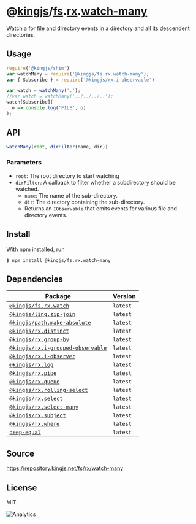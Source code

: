 # @[kingjs][@kingjs]/[fs][ns0].[rx][ns1].[watch-many][ns2]
Watch a for file and directory events in a directory and all its descendent directories.
## Usage
```js
require('@kingjs/shim')
var watchMany = require('@kingjs/fs.rx.watch-many');
var { Subscribe } = require('@kingjs/rx.i-observable')

var watch = watchMany('.');
//var watch = watchMany('../../../..');
watch[Subscribe](
  o => console.log('FILE', o)
);

```

## API
```ts
watchMany(root, dirFilter(name, dir))
```

### Parameters
- `root`: The root directory to start watching
- `dirFilter`: A callback to filter whether a subdirectory should be watched.
  - `name`: The name of the sub-directory.
  - `dir`: The directory containing the sub-directory.
  - Returns an `IObservable` that emits events for variousfile and directory events.



## Install
With [npm](https://npmjs.org/) installed, run
```
$ npm install @kingjs/fs.rx.watch-many
```
## Dependencies
|Package|Version|
|---|---|
|[`@kingjs/fs.rx.watch`](https://www.npmjs.com/package/@kingjs/fs.rx.watch)|`latest`|
|[`@kingjs/linq.zip-join`](https://www.npmjs.com/package/@kingjs/linq.zip-join)|`latest`|
|[`@kingjs/path.make-absolute`](https://www.npmjs.com/package/@kingjs/path.make-absolute)|`latest`|
|[`@kingjs/rx.distinct`](https://www.npmjs.com/package/@kingjs/rx.distinct)|`latest`|
|[`@kingjs/rx.group-by`](https://www.npmjs.com/package/@kingjs/rx.group-by)|`latest`|
|[`@kingjs/rx.i-grouped-observable`](https://www.npmjs.com/package/@kingjs/rx.i-grouped-observable)|`latest`|
|[`@kingjs/rx.i-observer`](https://www.npmjs.com/package/@kingjs/rx.i-observer)|`latest`|
|[`@kingjs/rx.log`](https://www.npmjs.com/package/@kingjs/rx.log)|`latest`|
|[`@kingjs/rx.pipe`](https://www.npmjs.com/package/@kingjs/rx.pipe)|`latest`|
|[`@kingjs/rx.queue`](https://www.npmjs.com/package/@kingjs/rx.queue)|`latest`|
|[`@kingjs/rx.rolling-select`](https://www.npmjs.com/package/@kingjs/rx.rolling-select)|`latest`|
|[`@kingjs/rx.select`](https://www.npmjs.com/package/@kingjs/rx.select)|`latest`|
|[`@kingjs/rx.select-many`](https://www.npmjs.com/package/@kingjs/rx.select-many)|`latest`|
|[`@kingjs/rx.subject`](https://www.npmjs.com/package/@kingjs/rx.subject)|`latest`|
|[`@kingjs/rx.where`](https://www.npmjs.com/package/@kingjs/rx.where)|`latest`|
|[`deep-equal`](https://www.npmjs.com/package/deep-equal)|`latest`|
## Source
https://repository.kingjs.net/fs/rx/watch-many
## License
MIT

![Analytics](https://analytics.kingjs.net/fs/rx/watch-many)

[@kingjs]: https://www.npmjs.com/package/kingjs
[ns0]: https://www.npmjs.com/package/@kingjs/fs
[ns1]: https://www.npmjs.com/package/@kingjs/fs.rx
[ns2]: https://www.npmjs.com/package/@kingjs/fs.rx.watch-many
